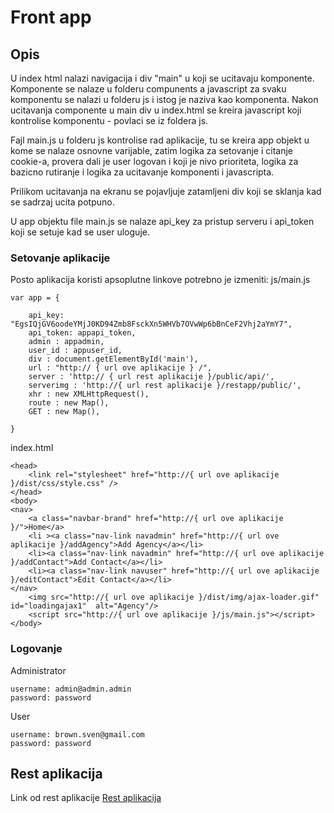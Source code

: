 # Front app

## Opis 

U index html nalazi navigacija i div "main" u koji se ucitavaju komponente.
Komponente se nalaze u folderu compunents a javascript za svaku komponentu se nalazi u folderu js i istog je naziva kao komponenta.
Nakon ucitavanja componente u main div u index.html se kreira javascript koji kontrolise komponentu - povlaci se iz foldera js.

Fajl main.js u folderu js kontrolise rad aplikacije, tu se kreira app objekt u kome se nalaze osnovne varijable, zatim logika za 
setovanje i citanje cookie-a, provera dali je user logovan i koji je nivo prioriteta, logika za bazicno rutiranje i logika za ucitavanje komponenti
i javascripta.

Prilikom ucitavanja na ekranu se pojavljuje zatamljeni div koji se sklanja kad se sadrzaj ucita potpuno.

U app objektu file main.js se nalaze api_key za pristup serveru i api_token koji se setuje kad se user uloguje.

### Setovanje aplikacije

Posto aplikacija koristi apsoplutne linkove potrebno je izmeniti:
js/main.js
```
var app = {
	
	api_key: "EgsIQjGV6oodeYMjJ0KD94Zmb8FsckXn5WHVb7OVwWp6bBnCeF2Vhj2aYmY7",
    api_token: appapi_token,
	admin : appadmin,
	user_id : appuser_id,
	div : document.getElementById('main'),
	url : "http:// { url ove aplikacije } /",
	server : 'http:// { url rest aplikacije }/public/api/',
	serverimg : 'http://{ url rest aplikacije }/restapp/public/',
	xhr : new XMLHttpRequest(),
	route : new Map(),
	GET : new Map(),
	
}
```
index.html
```
<head>
	<link rel="stylesheet" href="http://{ url ove aplikacije }/dist/css/style.css" />
</head>
<body>
<nav>
	<a class="navbar-brand" href="http://{ url ove aplikacije }/">Home</a>
	<li ><a class="nav-link navadmin" href="http://{ url ove aplikacije }/addAgency">Add Agency</a></li>	
	<li><a class="nav-link navadmin" href="http://{ url ove aplikacije }/addContact">Add Contact</a></li>		
	<li><a class="nav-link navuser" href="http://{ url ove aplikacije }/editContact">Edit Contact</a></li>	
</nav>
	<img src="http://{ url ove aplikacije }/dist/img/ajax-loader.gif"  id="loadingajax1"  alt="Agency"/>
	<script src="http://{ url ove aplikacije }/js/main.js"></script>
</body>
```
### Logovanje 
Administrator
```
username: admin@admin.admin
password: password
```
User
```
username: brown.sven@gmail.com
password: password
```
## Rest aplikacija
Link od rest aplikacije [Rest aplikacija](https://github.com/PredragJovicic/Rest-app)